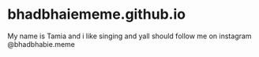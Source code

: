 # bhadbhaiememe.github.io
My name is Tamia and i like singing and yall should follow me on instagram @bhadbhabie.meme
